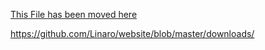 [This File has been moved here](https://github.com/Linaro/website/blob/master/downloads/)

https://github.com/Linaro/website/blob/master/downloads/

